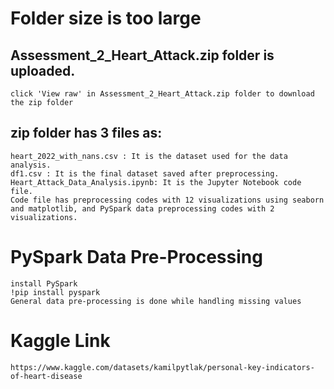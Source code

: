 
# Folder size is too large 
## Assessment_2_Heart_Attack.zip folder is uploaded.
    click 'View raw' in Assessment_2_Heart_Attack.zip folder to download the zip folder
## zip folder has 3 files as:
    heart_2022_with_nans.csv : It is the dataset used for the data analysis.
    df1.csv : It is the final dataset saved after preprocessing.
    Heart_Attack_Data_Analysis.ipynb: It is the Jupyter Notebook code file.
    Code file has preprocessing codes with 12 visualizations using seaborn and matplotlib, and PySpark data preprocessing codes with 2 visualizations.
# PySpark Data Pre-Processing
    install PySpark 
    !pip install pyspark
    General data pre-processing is done while handling missing values
  
# Kaggle Link
    https://www.kaggle.com/datasets/kamilpytlak/personal-key-indicators-of-heart-disease
